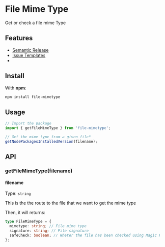 # File Mime Type
Get or check a file mime Type

## Features

- [Semantic Release](https://github.com/semantic-release/semantic-release)
- [Issue Templates](https://github.com/ryansonshine/typescript-npm-package-template/tree/main/.github/ISSUE_TEMPLATE)
- 
## Install

With **npm**:

```bash
npm install file-mimetype
```

## Usage

```ts
// Import the package
import { getFileMimeType } from 'file-mimetype';

// Get the mime type from a given fileº
getNodePackagesInstalledVersion(filename);
```

## API

### getFileMimeType(filename)

#### filename

Type: `string`

This is the the route to the file that we want to get the mime type

Then, it will returns:

```typescript
type FileMimeType = {
  mimetype: string; // File mime type
  signature: string; // File signature
  safeCheck: boolean; // Wheter the file has been checked using Magic Numbers - If the file does not have Magic Numbers 'safeCheck' will be 'false'
};
```
